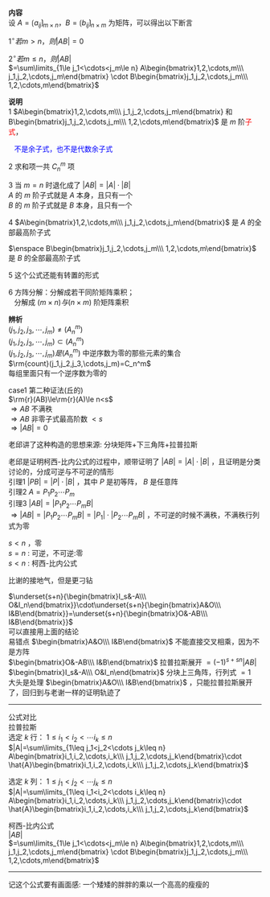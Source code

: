 **内容**  
设 $A=\lgroup a_{ij}\rgroup_{m\times n}，  
B=\lgroup b_{ij}\rgroup_{n\times m}$ 为矩阵，可以得出以下断言  
  
 $1^\circ 若 m>n，则 |AB|=0$   
  
 $2^\circ 若 m\leq n，则 |AB|$   
 $=\sum\limits_{1\le j_1<\cdots<j_m\le n}  
A\begin{bmatrix}1,2,\cdots,m\\\ j_1,j_2,\cdots,j_m\end{bmatrix}  
\cdot B\begin{bmatrix}j_1,j_2,\cdots,j_m\\\ 1,2,\cdots,m\end{bmatrix}$   
  
**说明**  
1  $A\begin{bmatrix}1,2,\cdots,m\\\ j_1,j_2,\cdots,j_m\end{bmatrix}  
和 B\begin{bmatrix}j_1,j_2,\cdots,j_m\\\ 1,2,\cdots,m\end{bmatrix}$ 是 $m$ 阶<font color=red>子式</font>，  
  
 $\enspace$ <font color=blue>不是余子式，也不是代数余子式</font>  
  
2 求和项一共 $C_n^m$ 项  
  
3 当 $m=n$ 时退化成了 $|AB|=|A|\cdot|B|$   
 $A$ 的 $m$ 阶子式就是 $A$ 本身，且只有一个  
 $B$ 的 $m$ 阶子式就是 $B$ 本身，且只有一个  
  
4  $A\begin{bmatrix}1,2,\cdots,m\\\ j_1,j_2,\cdots,j_m\end{bmatrix}$ 是 $A$ 的全部最高阶子式  
  
 $\enspace B\begin{bmatrix}j_1,j_2,\cdots,j_m\\\ 1,2,\cdots,m\end{bmatrix}$ 是 $B$ 的全部最高阶子式  
  
5 这个公式还能有转置的形式  
  
6 方阵分解：分解成若干同阶矩阵乘积；  
 $\enspace$ 分解成 $(m\times n)与(n\times m)$ 阶矩阵乘积  
  
  
**辨析**  
 $(j_1,j_2,j_3,\cdots,j_m)\neq(A_n^m)$   
 $(j_1,j_2,j_3,\cdots,j_m)\subset(A_n^m)$   
 $(j_1,j_2,j_3,\cdots,j_m)是(A_n^m)$ 中逆序数为零的那些元素的集合  
 $\rm{count}(j_1,j_2,j_3,\cdots,j_m)=C_n^m$   
每组里面只有一个逆序数为零的  
  
case1 第二种证法(丘的)  
 $\rm{r}(AB)\le\rm{r}(A)\le n<s$   
 $\Rightarrow AB$ 不满秩  
 $\Rightarrow AB$ 非零子式最高阶数 $<s$   
 $\Rightarrow|AB|=0$   
  
老邱讲了这种构造的思想来源: 分块矩阵+下三角阵+拉普拉斯  
  
老邱是证明柯西-比内公式的过程中，顺带证明了 $|AB|=|A|\cdot|B|$ ，且证明是分类讨论的，分成可逆与不可逆的情形  
引理1  $|PB|=|P|\cdot|B|$ ，其中 $P$ 是初等阵， $B$ 是任意阵  
引理2  $A=P_1P_2\cdots P_m$   
引理3  $|AB|=|P_1P_2\cdots P_mB|$   
 $\Rightarrow|AB|=|P_1P_2\cdots P_mB|=|P_1|\cdot|P_2\cdots P_mB|$ ，不可逆的时候不满秩，不满秩行列式为零  
  
 $s<n$ ，零  
 $s=n$ : 可逆，不可逆:零  
 $s<n$ : 柯西-比内公式  
  
比谢的接地气，但是更刁钻  
  
 $\underset{s+n}{\begin{bmatrix}I_s&-A\\\ O&I_n\end{bmatrix}}\cdot\underset{s+n}{\begin{bmatrix}A&O\\\ I&B\end{bmatrix}}=\underset{s+n}{\begin{bmatrix}O&-AB\\\ I&B\end{bmatrix}}$   
可以直接用上面的结论  
易错点 $\begin{bmatrix}A&O\\\ I&B\end{bmatrix}$ 不能直接交叉相乘，因为不是方阵  
 $\begin{bmatrix}O&-AB\\\ I&B\end{bmatrix}$ 拉普拉斯展开 $=(-1)^{s+sn}|AB|$   
 $\begin{bmatrix}I_s&-A\\\ O&I_n\end{bmatrix}$ 分块上三角阵，行列式 $=1$   
大头是处理 $\begin{bmatrix}A&O\\\ I&B\end{bmatrix}$ ，只能拉普拉斯展开了，回归到与老谢一样的证明轨迹了  
  
---  
  
公式对比  
拉普拉斯  
选定 $k$ 行：  $1\leq i_1<i_2<\cdots i_k\leq n$   
 $|A|=\sum\limits_{1\leq j_1<j_2<\cdots j_k\leq n}  
A\begin{bmatrix}i_1,i_2,\cdots,i_k\\\ j_1,j_2,\cdots,j_k\end{bmatrix}\cdot  
\hat{A}\begin{bmatrix}i_1,i_2,\cdots,i_k\\\ j_1,j_2,\cdots,j_k\end{bmatrix}$   
  
选定 $k$ 列：  $1\leq j_1<j_2<\cdots j_k\leq n$   
 $|A|=\sum\limits_{1\leq i_1<i_2<\cdots i_k\leq n}  
A\begin{bmatrix}i_1,i_2,\cdots,i_k\\\ j_1,j_2,\cdots,j_k\end{bmatrix}\cdot  
\hat{A}\begin{bmatrix}i_1,i_2,\cdots,i_k\\\ j_1,j_2,\cdots,j_k\end{bmatrix}$   
  
柯西-比内公式  
 $|AB|$   
 $=\sum\limits_{1\le j_1<\cdots<j_m\le n}  
A\begin{bmatrix}1,2,\cdots,m\\\ j_1,j_2,\cdots,j_m\end{bmatrix}  
\cdot B\begin{bmatrix}j_1,j_2,\cdots,j_m\\\ 1,2,\cdots,m\end{bmatrix}$   
  
---  
  
记这个公式要有画面感: 一个矮矮的胖胖的乘以一个高高的瘦瘦的  

